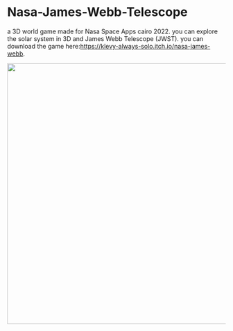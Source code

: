 # Nasa-James-Webb-Telescope
a 3D world game made for Nasa Space Apps cairo 2022. you can explore the solar system in 3D and James Webb Telescope (JWST). you can download the game here:https://klevy-always-solo.itch.io/nasa-james-webb.


 <img src = "file:///C:/Users/hamod/OneDrive/Pictures/Screenshots/Screenshot%20(4).png" width="2400" height="600"/>

